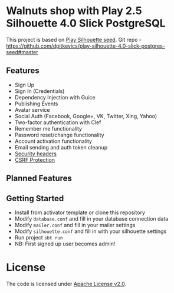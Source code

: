 Walnuts shop with Play 2.5 Silhouette 4.0 Slick PostgreSQL 
===========================================================

This project is based on [Play Silhouette seed](https://www.lightbend.com/activator/template/play-silhouette-4.0-slick-postgres-seed).
Git repo - https://github.com/dpitkevics/play-silhouette-4.0-slick-postgres-seed#master

## Features

* Sign Up
* Sign In (Credentials)
* Dependency Injection with Guice
* Publishing Events
* Avatar service
* Social Auth (Facebook, Google+, VK, Twitter, Xing, Yahoo)
* Two-factor authentication with Clef
* Remember me functionality
* Password reset/change functionality
* Account activation functionality
* Email sending and auth token cleanup
* [Security headers](https://www.playframework.com/documentation/2.5.x/SecurityHeaders)
* [CSRF Protection](https://www.playframework.com/documentation/2.5.x/ScalaCsrf)

## Planned Features

## Getting Started

* Install from activator template or clone this repository
* Modify `database.conf` and fill in your database connection data
* Modify `mailer.conf` and fill in your mailer settings
* Modify `silhouette.conf` and fill in with your silhouette settings
* Run project `sbt run`
* NB: First signed up user becomes admin!

# License

The code is licensed under [Apache License v2.0](http://www.apache.org/licenses/LICENSE-2.0).
